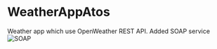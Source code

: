 # WeatherAppAtos
Weather app which use OpenWeather REST API. Added SOAP service
![SOAP](https://user-images.githubusercontent.com/89156053/192467076-9b516fc2-8acd-43d2-a99c-5ab4e8f41128.png)
